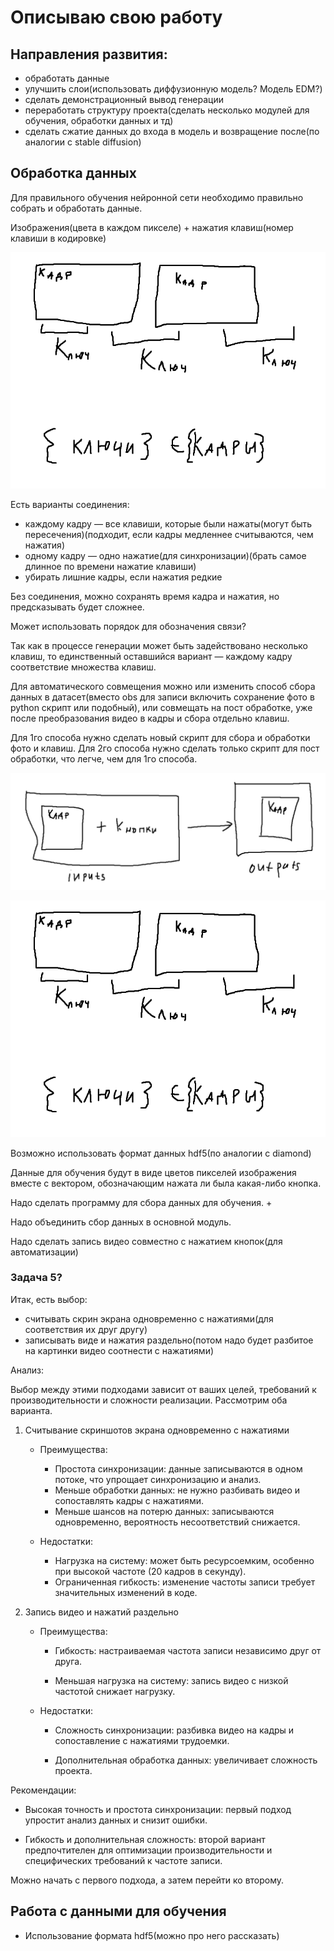 # Описываю свою работу

## Направления развития:
- обработать данные
- улучшить слои(использовать диффузионную модель? Модель EDM?)
- сделать демонстрационный вывод генерации
- переработать структуру проекта(сделать несколько модулей для обучения, обработки данных и тд)
- сделать сжатие данных до входа в модель и возвращение после(по аналогии с stable diffusion)

## Обработка данных

Для правильного обучения нейронной сети необходимо правильно собрать и обработать данные.

Изображения(цвета в каждом пикселе) + нажатия клавиш(номер клавиши в кодировке)

![Данные](screenshots/image.png)

Есть варианты соединения:
- каждому кадру — все клавиши, которые были нажаты(могут быть пересечения)(подходит, если кадры медленнее считываются, чем нажатия)
- одному кадру — одно нажатие(для синхронизации)(брать самое длинное по времени нажатие клавиши)
- убирать лишние кадры, если нажатия редкие

Без соединения, можно сохранять время кадра и нажатия, но предсказывать будет сложнее.

Может использовать порядок для обозначения связи?

Так как в процессе генерации может быть задействовано несколько клавиш, то единственный оставшийся вариант — каждому кадру соответствие множества клавиш.

Для автоматического совмещения можно или изменить способ сбора данных в датасет(вместо obs для записи включить сохранение фото в python скрипт или подобный), или совмещать на пост обработке, уже после преобразования видео в кадры и сбора отдельно клавиш.

Для 1го способа нужно сделать новый скрипт для сбора и обработки фото и клавиш.
Для 2го способа нужно сделать только скрипт для пост обработки, что легче, чем для 1го способа.

![Генерация](screenshots/image-1.png)

![alt text](screenshots/image.png)

Возможно использовать формат данных hdf5(по аналогии с diamond)

Данные для обучения будут в виде цветов пикселей изображения вместе с вектором, обозначающим нажата ли была какая-либо кнопка.

Надо сделать программу для сбора данных для обучения. +

Надо объединить сбор данных в основной модуль.

Надо сделать запись видео совместно с нажатием кнопок(для автоматизации)


### Задача 5?

Итак, есть выбор:
- считывать скрин экрана одновременно с нажатиями(для соответствия их друг другу)
- записывать виде и нажатия раздельно(потом надо будет разбитое на картинки видео соотнести с нажатиями)

Анализ:

Выбор между этими подходами зависит от ваших целей, требований к производительности и сложности реализации. Рассмотрим оба варианта.

1. Считывание скриншотов экрана одновременно с нажатиями

    - Преимущества:
        - Простота синхронизации: данные записываются в одном потоке, что упрощает синхронизацию и анализ.
        - Меньше обработки данных: не нужно разбивать видео и сопоставлять кадры с нажатиями.
        - Меньше шансов на потерю данных: записываются одновременно, вероятность несоответствий снижается.

    - Недостатки:
        - Нагрузка на систему: может быть ресурсоемким, особенно при высокой частоте (20 кадров в секунду).
        - Ограниченная гибкость: изменение частоты записи требует значительных изменений в коде.

2. Запись видео и нажатий раздельно

    - Преимущества:

        - Гибкость: настраиваемая частота записи независимо друг от друга.

        - Меньшая нагрузка на систему: запись видео с низкой частотой снижает нагрузку.

    - Недостатки:

        - Сложность синхронизации: разбивка видео на кадры и сопоставление с нажатиями трудоемки.

        - Дополнительная обработка данных: увеличивает сложность проекта.

Рекомендации:

- Высокая точность и простота синхронизации: первый подход упростит анализ данных и снизит ошибки.

- Гибкость и дополнительная сложность: второй вариант предпочтителен для оптимизации производительности и специфических требований к частоте записи.

Можно начать с первого подхода, а затем перейти ко второму.

## Работа с данными для обучения
- Использование формата hdf5(можно про него рассказать)